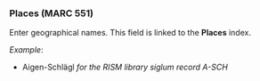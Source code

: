 ### Places (MARC 551)

Enter geographical names. This field is linked to the **Places** index.

_Example_:

- Aigen-Schlägl _for the RISM library siglum record A-SCH_
